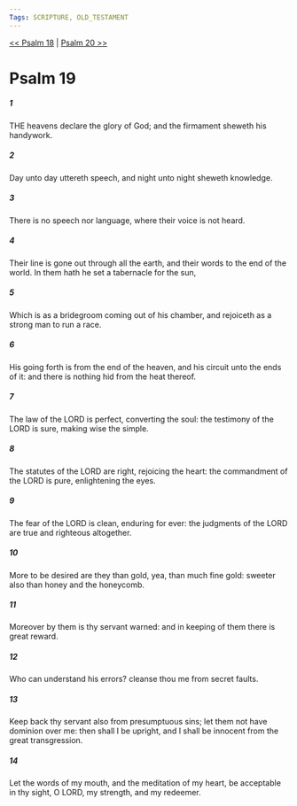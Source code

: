 ```yaml
---
Tags: SCRIPTURE, OLD_TESTAMENT
---
```


[<< Psalm 18](OLD_TESTAMENT/19_Psalms/Psalm_18.md) | [Psalm 20 >>](OLD_TESTAMENT/19_Psalms/Psalm_20.md)

# Psalm 19

##### 1
 THE heavens declare the glory of God; and the firmament sheweth his handywork.
##### 2
 Day unto day uttereth speech, and night unto night sheweth knowledge.
##### 3
 There is no speech nor language, where their voice is not heard.
##### 4
 Their line is gone out through all the earth, and their words to the end of the world.  In them hath he set a tabernacle for the sun,
##### 5
 Which is as a bridegroom coming out of his chamber, and rejoiceth as a strong man to run a race.
##### 6
 His going forth is from the end of the heaven, and his circuit unto the ends of it: and there is nothing hid from the heat thereof.
##### 7
 The law of the LORD is perfect, converting the soul: the testimony of the LORD is sure, making wise the simple.
##### 8
 The statutes of the LORD are right, rejoicing the heart: the commandment of the LORD is pure, enlightening the eyes.
##### 9
 The fear of the LORD is clean, enduring for ever: the judgments of the LORD are true and righteous altogether.
##### 10
 More to be desired are they than gold, yea, than much fine gold: sweeter also than honey and the honeycomb.
##### 11
 Moreover by them is thy servant warned: and in keeping of them there is great reward.
##### 12
 Who can understand his errors?  cleanse thou me from secret faults.
##### 13
 Keep back thy servant also from presumptuous sins; let them not have dominion over me: then shall I be upright, and I shall be innocent from the great transgression.
##### 14
 Let the words of my mouth, and the meditation of my heart, be acceptable in thy sight, O LORD, my strength, and my redeemer.
